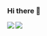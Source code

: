 ### Hi there 👋

<!--
**RitikMody/RitikMody** is a ✨ _special_ ✨ repository because its `README.md` (this file) appears on your GitHub profile.

Here are some ideas to get you started:

- 🔭 I’m currently working on ...
- 🌱 I’m currently learning Deep Learning
- 👯 I’m looking to collaborate on ...
- 🤔 I’m looking for help with ...
- 💬 Ask me about ...
- 📫 How to reach me: ...
- 😄 Pronouns: he/him
- ⚡ Fun fact: ...
-->
<img align="left" src="https://github-readme-stats.vercel.app/api/top-langs/?username=RitikMody&theme=dracula&hide=css,c%23" />

<img align="left" src="https://github-readme-stats.vercel.app/api?username=RitikMody&show_icons=true&theme=dracula&count_private=true" />
